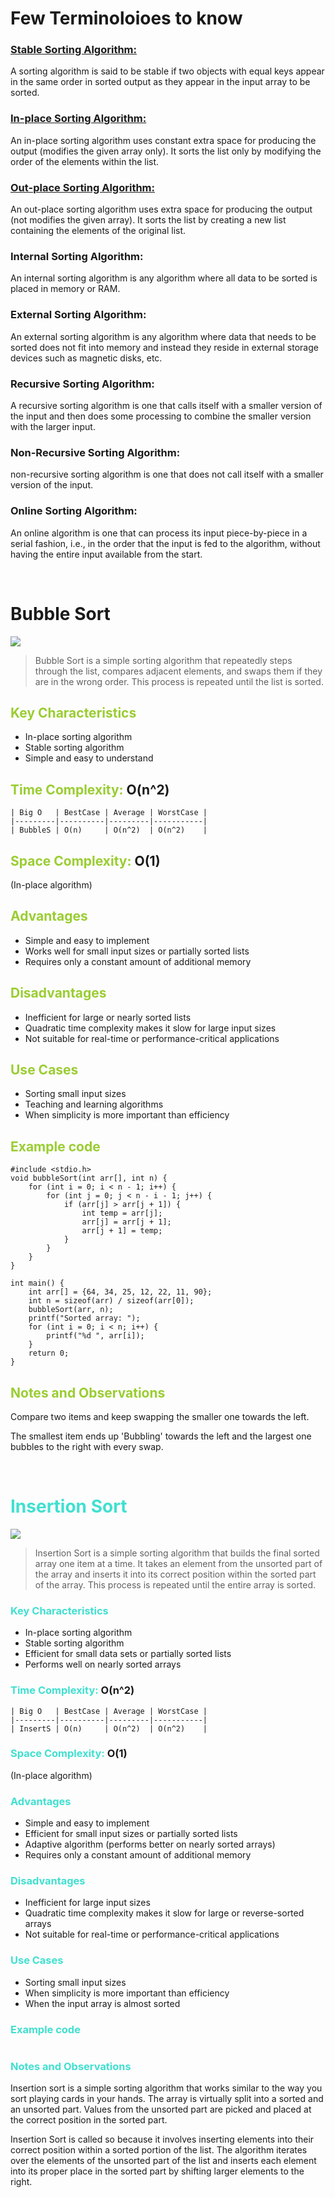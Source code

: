 # Few Terminoloioes to know
### <ins> Stable Sorting Algorithm:
A sorting algorithm is said to be stable if two objects with equal keys appear in the same order in sorted output as they appear in the input array to be sorted.

### <ins>In-place Sorting Algorithm:
An in-place sorting algorithm uses constant extra space for producing the output (modifies the given array only). It sorts the list only by modifying the order of the elements within the list.

### <ins> Out-place Sorting Algorithm:
An out-place sorting algorithm uses extra space for producing the output (not modifies the given array). It sorts the list by creating a new list containing the elements of the original list.

### Internal Sorting Algorithm:
An internal sorting algorithm is any algorithm where all data to be sorted is placed in memory or RAM.

### External Sorting Algorithm:
An external sorting algorithm is any algorithm where data that needs to be sorted does not fit into memory and instead they reside in external storage devices such as magnetic disks, etc.

### Recursive Sorting Algorithm:
A recursive sorting algorithm is one that calls itself with a smaller version of the input and then does some processing to combine the smaller version with the larger input. 

### Non-Recursive Sorting Algorithm:
 non-recursive sorting algorithm is one that does not call itself with a smaller version of the input.

### Online Sorting Algorithm:
An online algorithm is one that can process its input piece-by-piece in a serial fashion, i.e., in the order that the input is fed to the algorithm, without having the entire input available from the start.

<div style="page-break-after: always; visibility: hidden">
\pagebreak
</div>

# Bubble Sort

<img src = "https://miro.medium.com/v2/resize:fit:802/1*0aPxBKrbMTVbF0UCI6gxZg.gif">

> Bubble Sort is a simple sorting algorithm that repeatedly steps through the list, compares adjacent elements, and swaps them if they are in the wrong order. This process is repeated until the list is sorted.

## <span style="color:yellowgreen;"> Key Characteristics </span>
- In-place sorting algorithm
- Stable sorting algorithm
- Simple and easy to understand

## <span style="color:yellowgreen;"> Time Complexity: </span> O(n^2)

	| Big O   | BestCase | Average | WorstCase |
	|---------|----------|---------|-----------|
	| BubbleS | O(n)     | O(n^2)  | O(n^2)    |


## <span style="color:yellowgreen;"> Space Complexity: </span>O(1) 
(In-place algorithm)

## <span style="color:yellowgreen;"> Advantages </span>
- Simple and easy to implement
- Works well for small input sizes or partially sorted lists
- Requires only a constant amount of additional memory

## <span style="color:yellowgreen;"> Disadvantages </span>
- Inefficient for large or nearly sorted lists
- Quadratic time complexity makes it slow for large input sizes
- Not suitable for real-time or performance-critical applications

## <span style="color:yellowgreen;"> Use Cases </span>
- Sorting small input sizes
- Teaching and learning algorithms
- When simplicity is more important than efficiency

## <span style="color:yellowgreen;"> Example code </span>
```
#include <stdio.h>
void bubbleSort(int arr[], int n) {
    for (int i = 0; i < n - 1; i++) {
        for (int j = 0; j < n - i - 1; j++) {
            if (arr[j] > arr[j + 1]) {
                int temp = arr[j];
                arr[j] = arr[j + 1];
                arr[j + 1] = temp;
            }
        }
    }
}

int main() {
    int arr[] = {64, 34, 25, 12, 22, 11, 90};
    int n = sizeof(arr) / sizeof(arr[0]);
    bubbleSort(arr, n);
    printf("Sorted array: ");
    for (int i = 0; i < n; i++) {
        printf("%d ", arr[i]);
    }
    return 0;
}
```

## <span style="color:yellowgreen;"> Notes and Observations </span>
Compare two items and keep swapping the smaller one towards the left.

The smallest item ends up 'Bubbling' towards the left and the largest one bubbles to the right with every swap.

<br>

# <span style="color:turquoise;"> Insertion Sort </span>
<img src = "https://miro.medium.com/v2/resize:fit:1400/1*5WXRN62ddiM_Gcf4GDdCZg.gif">

> Insertion Sort is a simple sorting algorithm that builds the final sorted array one item at a time. It takes an element from the unsorted part of the array and inserts it into its correct position within the sorted part of the array. This process is repeated until the entire array is sorted.

### <span style="color:turquoise;"> Key Characteristics </span>
- In-place sorting algorithm
- Stable sorting algorithm
- Efficient for small data sets or partially sorted lists
- Performs well on nearly sorted arrays

### <span style="color:turquoise;"> Time Complexity: </span> O(n^2)

    | Big O   | BestCase | Average | WorstCase |
    |---------|----------|---------|-----------|
    | InsertS | O(n)     | O(n^2)  | O(n^2)    |

### <span style="color:turquoise;"> Space Complexity: </span>O(1) 
(In-place algorithm)

### <span style="color:turquoise;"> Advantages </span>
- Simple and easy to implement
- Efficient for small input sizes or partially sorted lists
- Adaptive algorithm (performs better on nearly sorted arrays)
- Requires only a constant amount of additional memory

### <span style="color:turquoise;"> Disadvantages </span>
- Inefficient for large input sizes
- Quadratic time complexity makes it slow for large or reverse-sorted arrays
- Not suitable for real-time or performance-critical applications

### <span style="color:turquoise;"> Use Cases </span>
- Sorting small input sizes
- When simplicity is more important than efficiency
- When the input array is almost sorted

### <span style="color:turquoise;"> Example code </span>
``` C
```

### <span style="color:turquoise;"> Notes and Observations </span>
Insertion sort is a simple sorting algorithm that works similar to the way you sort playing cards in your hands. The array is virtually split into a sorted and an unsorted part. Values from the unsorted part are picked and placed at the correct position in the sorted part.

Insertion Sort is called so because it involves inserting elements into their correct position within a sorted portion of the list. The algorithm iterates over the elements of the unsorted part of the list and inserts each element into its proper place in the sorted part by shifting larger elements to the right.
